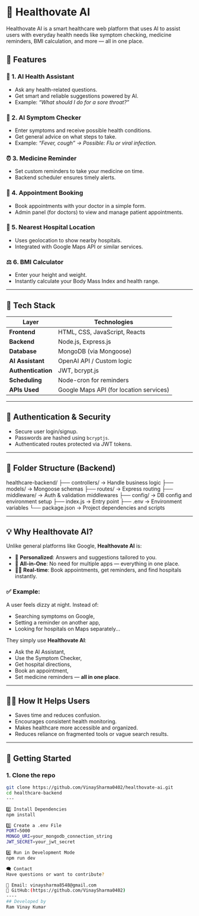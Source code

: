 # 🏥 Healthovate AI

Healthovate AI is a smart healthcare web platform that uses AI to assist users with everyday health needs like symptom checking, medicine reminders, BMI calculation, and more — all in one place.

## 🚀 Features

### 🤖 1. AI Health Assistant
- Ask any health-related questions.
- Get smart and reliable suggestions powered by AI.
- Example: _“What should I do for a sore throat?”_

### 🧾 2. AI Symptom Checker
- Enter symptoms and receive possible health conditions.
- Get general advice on what steps to take.
- Example: _“Fever, cough” → Possible: Flu or viral infection._

### ⏰ 3. Medicine Reminder
- Set custom reminders to take your medicine on time.
- Backend scheduler ensures timely alerts.

### 📅 4. Appointment Booking
- Book appointments with your doctor in a simple form.
- Admin panel (for doctors) to view and manage patient appointments.

### 🏥 5. Nearest Hospital Location
- Uses geolocation to show nearby hospitals.
- Integrated with Google Maps API or similar services.

### ⚖️ 6. BMI Calculator
- Enter your height and weight.
- Instantly calculate your Body Mass Index and health range.

---

## 🧰 Tech Stack

| Layer              | Technologies                                        |
|--------------------|-----------------------------------------------------|
| **Frontend**       | HTML, CSS, JavaScript, Reacts                       |
| **Backend**        | Node.js, Express.js                                 |
| **Database**       | MongoDB (via Mongoose)                              |
| **AI Assistant**   | OpenAI API / Custom logic                           |
| **Authentication** | JWT, bcrypt.js                                      |
| **Scheduling**     | Node-cron for reminders                             |
| **APIs Used**      | Google Maps API (for location services)             |

---

## 🔐 Authentication & Security
- Secure user login/signup.
- Passwords are hashed using `bcryptjs`.
- Authenticated routes protected via JWT tokens.

---

## 📂 Folder Structure (Backend)
healthcare-backend/
├── controllers/       → Handle business logic
├── models/            → Mongoose schemas
├── routes/            → Express routing
├── middleware/        → Auth & validation middlewares
├── config/            → DB config and environment setup
├── index.js           → Entry point
├── .env               → Environment variables
└── package.json       → Project dependencies and scripts

---

## 💡 Why Healthovate AI?

Unlike general platforms like Google, **Healthovate AI** is:

- 🧠 **Personalized**: Answers and suggestions tailored to you.
- 🧰 **All-in-One**: No need for multiple apps — everything in one place.
- 🧑‍⚕️ **Real-time**: Book appointments, get reminders, and find hospitals instantly.

### ✅ Example:

A user feels dizzy at night. Instead of:
- Searching symptoms on Google,
- Setting a reminder on another app,
- Looking for hospitals on Maps separately...

They simply use **Healthovate AI**:
- Ask the AI Assistant,
- Use the Symptom Checker,
- Get hospital directions,
- Book an appointment,
- Set medicine reminders — **all in one place**.

---

## 👨‍🔬 How It Helps Users

- Saves time and reduces confusion.
- Encourages consistent health monitoring.
- Makes healthcare more accessible and organized.
- Reduces reliance on fragmented tools or vague search results.

---

## 📌 Getting Started

### 1. Clone the repo
```bash
git clone https://github.com/VinaySharma0402/healthovate-ai.git
cd healthcare-backend
---

2️⃣ Install Dependencies
npm install

3️⃣ Create a .env File
PORT=5000
MONGO_URI=your_mongodb_connection_string
JWT_SECRET=your_jwt_secret

4️⃣ Run in Development Mode
npm run dev

🗨️ Contact
Have questions or want to contribute?

📧 Email: vinaysharma8548@gmail.com
🔗 GitHub:(https://github.com/VinaySharma0402)
----
## Developed by
Ram Vinay Kumar



